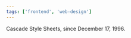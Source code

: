 ```yaml
---
tags: ['frontend', 'web-design']
---
```


Cascade Style Sheets, since December 17, 1996.

<!-- abstract -->
